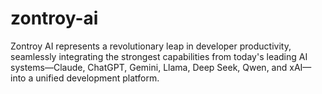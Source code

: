 # zontroy-ai
Zontroy AI represents a revolutionary leap in developer productivity, seamlessly integrating the strongest capabilities from today's leading AI systems—Claude, ChatGPT, Gemini, Llama, Deep Seek, Qwen, and xAI—into a unified development platform. 
